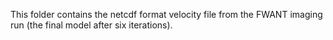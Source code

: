This folder contains the netcdf format velocity file from the FWANT imaging run (the final model after six iterations).

